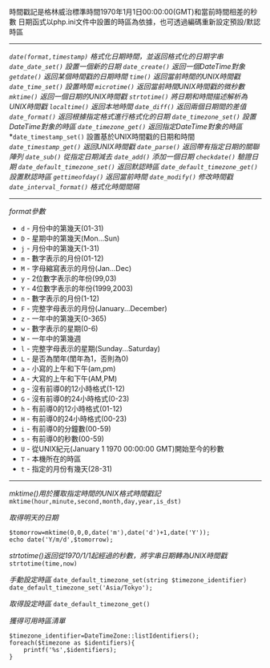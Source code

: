 時間戳記是格林威治標準時間1970年1月1日00:00:00(GMT)和當前時間相差的秒數
日期函式以php.ini文件中設置的時區為依據，也可透過編碼重新設定預設/默認時區

***

*`date(format,timestamp)` 格式化日期時間，並返回格式化的日期字串*
*`date_date_set()` 設置一個新的日期*
*`date_create()` 返回一個DateTime對象*
*`getdate()` 返回某個時間戳的日期時間*
*`time()` 返回當前時間的UNIX時間戳*
*`date_time_set()` 設置時間*
*`microtime()` 返回當前時間UNIX時間戳的微秒數*
*`mktime()` 返回一個日期的UNIX時間戳*
*`strtotime()` 將日期和時間描述解析為UNIX時間戳*
*`localtime()` 返回本地時間*
*`date_diff()` 返回兩個日期間的差值*
*`date_format()` 返回根據指定格式進行格式化的日期*
*`date_timezone_set()` 設置DateTime對象的時區*
*`date_timezone_get()` 返回指定DateTime對象的時區*
*`date_timestamp_set()` 設置基於UNIX時間戳的日期和時間
*`date_timestamp_get()` 返回UNIX時間戳*
*`date_parse()` 返回帶有指定日期的關聯陣列*
*`date_sub()` 從指定日期減去*
*`date_add()` 添加一個日期*
*`checkdate()` 驗證日期*
*`date_default_timezone_set()` 返回默認時區*
*`date_default_timezone_get()` 設置默認時區*
*`gettimeofday()` 返回當前時間*
*`date_modify()` 修改時間戳*
*`date_interval_format()` 格式化時間間隔*

***

*format參數*
* `d` - 月份中的第幾天(01-31)
* `D` - 星期中的第幾天(Mon...Sun)
* `j` - 月份中的第幾天(1-31)
* `m` - 數字表示的月份(01-12)
* `M` - 字母縮寫表示的月份(Jan...Dec)
* `y` - 2位數字表示的年份(99,03)
* `Y` - 4位數字表示的年份(1999,2003)
* `n` - 數字表示的月份(1-12)
* `F` - 完整字母表示的月份(January...December)
* `z` - 一年中的第幾天(0-365)
* `w` - 數字表示的星期(0-6)
* `W` - 一年中的第幾週
* `l` - 完整字母表示的星期(Sunday...Saturday)
* `L` - 是否為閨年(閨年為1，否則為0)
* `a` - 小寫的上午和下午(am,pm)
* `A` - 大寫的上午和下午(AM,PM)
* `g` - 沒有前導0的12小時格式(1-12)
* `G` - 沒有前導0的24小時格式(0-23)
* `h` - 有前導0的12小時格式(01-12)
* `H` - 有前導0的24小時格式(00-23)
* `i` - 有前導0的分鐘數(00-59)
* `s` - 有前導0的秒數(00-59)
* `U` - 從UNIX紀元(January 1 1970 00:00:00 GMT)開始至今的秒數
* `T` - 本機所在的時區
* `t` - 指定的月份有幾天(28-31)

***

*mktime()用於獲取指定時間的UNIX格式時間戳記*
`mktime(hour,minute,second,month,day,year,is_dst)`

*取得明天的日期*
```
$tomorrow=mktime(0,0,0,date('m'),date('d')+1,date('Y'));
echo date('Y/m/d',$tomorrow);
```

*strtotime()返回從1970/1/1起經過的秒數，將字串日期轉為UNIX時間戳*
`strtotime(time,now)`

*手動設定時區*
`date_default_timezone_set(string $timezone_identifier)`
`date_default_timezone_set('Asia/Tokyo');`

*取得設定時區*
`date_default_timezone_get()`

*獲得可用時區清單*
```
$timezone_identifier=DateTimeZone::listIdentifiers();
foreach($timezone as $identifiers){
	printf('%s',$identifiers);
}
```